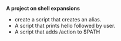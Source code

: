 **A project on shell expansions**
- create a script that creates an alias.
- A script that prints hello followed by user.
- A script that adds /action to $PATH
